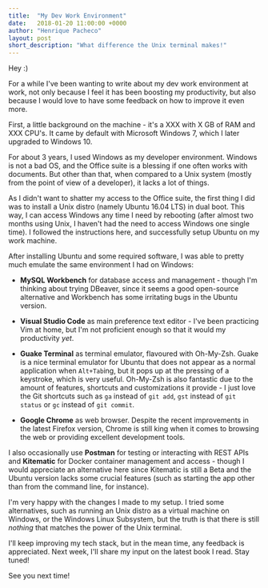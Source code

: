 ```yaml
---
title:  "My Dev Work Environment"
date:   2018-01-20 11:00:00 +0000
author: "Henrique Pacheco"
layout: post
short_description: "What difference the Unix terminal makes!"
---
```


Hey :)

For a while I've been wanting to write about my dev work environment at work, not only because I feel it has been boosting my productivity, but also because I would love to have some feedback on how to improve it even more.

First, a little background on the machine - it's a XXX with X GB of RAM and XXX CPU's. It came by default with Microsoft Windows 7, which I later upgraded to Windows 10.

For about 3 years, I used Windows as my developer environment. Windows is not a bad OS, and the Office suite is a blessing if one often works with documents. But other than that, when compared to a Unix system (mostly from the point of view of a developer), it lacks a lot of things.

As I didn't want to shatter my access to the Office suite, the first thing I did was to install a Unix distro (namely Ubuntu 16.04 LTS) in dual boot. This way, I can access Windows any time I need by rebooting (after almost two months using Unix, I haven't had the need to access Windows one single time). I followed the instructions here, and successfully setup Ubuntu on my work machine.

After installing Ubuntu and some required software, I was able to pretty much emulate the same environment I had on Windows:
* **MySQL Workbench** for database access and management - though I'm thinking about trying DBeaver, since it seems a good open-source alternative and Workbench has some irritating bugs in the Ubuntu version.

* **Visual Studio Code** as main preference text editor - I've been practicing Vim at home, but I'm not proficient enough so that it would my productivity _yet_. 

* **Guake Terminal** as terminal emulator, flavoured with Oh-My-Zsh. Guake is a nice terminal emulator for Ubuntu that does not appear as a normal application when `Alt+Tab`ing, but it pops up at the pressing of a keystroke, which is very useful.
Oh-My-Zsh is also fantastic due to the amount of features, shortcuts and customizations it provide - I just love the Git shortcuts such as `ga` instead of `git add`, `gst` instead of `git status` or `gc` instead of `git commit`.

* **Google Chrome** as web browser. Despite the recent improvements in the latest Firefox version, Chrome is still king when it comes to browsing the web or providing excellent development tools.

I also occasionally use **Postman** for testing or interacting with REST APIs and **Kitematic** for Docker container management and access - though I would appreciate an alternative here since Kitematic is still a Beta and the Ubuntu version lacks some crucial features (such as starting the app other than from the command line, for instance).

I'm very happy with the changes I made to my setup. I tried some alternatives, such as running an Unix distro as a virtual machine on Windows, or the Windows Linux Subsystem, but the truth is that there is still _nothing_ that matches the power of the Unix terminal.

I'll keep improving my tech stack, but in the mean time, any feedback is appreciated. Next week, I'll share my input on the latest book I read. Stay tuned!

See you next time!
